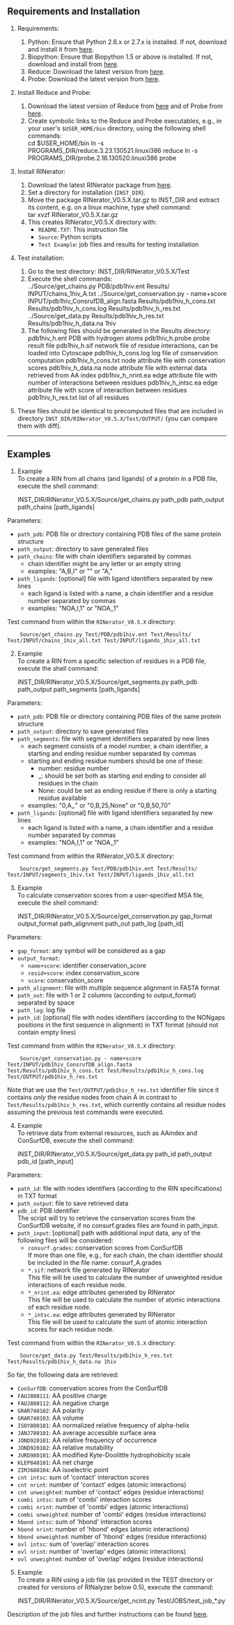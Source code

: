 Requirements and Installation
-----------------------------

1.  Requirements:
	1.  Python: Ensure that Python 2.6.x or 2.7.x is installed. If not, download and install it from [here](https://www.python.org/downloads/).
	2.  Biopython: Ensure that Biopython 1.5 or above is installed. If not, download and install from [here](http://biopython.org/wiki/Download).
	3.  Reduce: Download the latest version from [here](http://kinemage.biochem.duke.edu/software/reduce.php).
	4.  Probe: Download the latest version from [here](http://kinemage.biochem.duke.edu/software/probe.php).
 
2.  Install Reduce and Probe:
	1.  Download the latest version of Reduce from [here](http://kinemage.biochem.duke.edu/software/reduce.php) and of Probe from [here](http://kinemage.biochem.duke.edu/software/probe.php).
	2.  Create symbolic links to the Reduce and Probe executables, e.g., in your user's `$USER_HOME/bin` directory, using the following shell commands:    
	    	cd $USER_HOME/bin
	    	ln -s PROGRAMS_DIR/reduce.3.23.130521.linuxi386 reduce
	    	ln -s PROGRAMS_DIR/probe.2.16.130520.linuxi386 probe
    	
3.  Install RINerator:
	1.  Download the latest RINerator package from [here](../rinerator/RINerator_V0.5.1.tar.gz).
	2.  Set a directory for installation (`INST_DIR`).
	3.  Move the package RINerator_V0.5.X.tar.gz to INST_DIR and extract its content, e.g. on a linux machine, type shell command:	    
		tar xvzf RINerator_V0.5.X.tar.gz
	4.  This creates RINerator_V0.5.X directory with:
		*   `README.TXT`: This instruction file
		*   `Source`: Python scripts
		*   `Test Example`: job files and results for testing installation
 
4.  Test installation:
	1.  Go to the test directory: INST_DIR/RINerator_V0.5.X/Test
	2.  Execute the shell commands:	    
	    	../Source/get_chains.py PDB/pdb1hiv.ent Results/ INPUT/chains_1hiv_A.txt
	    	../Source/get_conservation.py - name+score INPUT/pdb1hiv_ConsrufDB_align.fasta Results/pdb1hiv_h_cons.txt Results/pdb1hiv_h_cons.log Results/pdb1hiv_h_res.txt
	    	../Source/get_data.py Results/pdb1hiv_h_res.txt Results/pdb1hiv_h_data.na 1hiv
	3.  The following files should be generated in the Results directory:	    
	    	pdb1hiv_h.ent            PDB with hydrogen atoms
	    	pdb1hiv_h.probe          probe result file 
	    	pdb1hiv_h.sif            network file of residue interactions, can be loaded into Cytoscape
	    	pdb1hiv_h_cons.log       log file of conservation computation
	    	pdb1hiv_h_cons.txt       node attribute file with conservation scores
	    	pdb1hiv_h_data.na        node attribute file with external data retrieved from AA index
	    	pdb1hiv_h_nrint.ea       edge attribute file with number of interactions between residues
	    	pdb1hiv_h_intsc.ea       edge attribute file with score of interaction between residues
	    	pdb1hiv_h_res.txt        list of all residues

4.  These files should be identical to precomputed files that are included in directory `INST_DIR/RINerator_V0.5.X/Test/OUTPUT/` (you can compare them with diff).
  

* * *

Examples
--------

1.  Example  
To create a RIN from all chains (and ligands) of a protein in a PDB file, execute the shell command:  
    
	INST_DIR/RINerator_V0.5.X/Source/get_chains.py path_pdb path_output path_chains [path_ligands]
    
Parameters:  
*   `path_pdb`: PDB file or directory containing PDB files of the same protein structure
*   `path_output`: directory to save generated files
*   `path_chains`: file with chain identifiers separated by commas
    *   chain identifier might be any letter or an empty string
    *   examples: "A,B,I" or "" or "A,"
*   `path_ligands`: [optional] file with ligand identifiers separated by new lines
    *   each ligand is listed with a name, a chain identifier and a residue number separated by commas
    *   examples: "NOA,I,1" or "NOA,,1"
    
Test command from within the `RINerator_V0.5.X` directory:  
    
    	Source/get_chains.py Test/PDB/pdb1hiv.ent Test/Results/ Test/INPUT/chains_1hiv_all.txt Test/INPUT/ligands_1hiv_all.txt 
      
2.  Example  
To create a RIN from a specific selection of residues in a PDB file, execute the shell command:  
    
	INST_DIR/RINerator_V0.5.X/Source/get_segments.py path_pdb path_output path_segments [path_ligands]
    
Parameters:  
*   `path_pdb`: PDB file or directory containing PDB files of the same protein structure
*   `path_output`: directory to save generated files
*   `path_segments`: file with segment identifiers separated by new lines
    *   each segment consists of a model number, a chain identifier, a starting and ending residue number separated by commas
    *   starting and ending residue numbers should be one of these:
        *  number: residue number
        *  _: should be set both as starting and ending to consider all residues in the chain
        *  None: could be set as ending residue if there is only a starting residue available
    *   examples: "0,A,_,_" or "0,B,25,None" or "0,B,50,70"
*   `path_ligands`: [optional] file with ligand identifiers separated by new lines
    *   each ligand is listed with a name, a chain identifier and a residue number separated by commas
    *   examples: "NOA,I,1" or "NOA,,1"
    
      
Test command from within the RINerator_V0.5.X directory:  
    
    	Source/get_segments.py Test/PDB/pdb1hiv.ent Test/Results/ Test/INPUT/segments_1hiv.txt Test/INPUT/ligands_1hiv_all.txt
    
3.  Example  
To calculate conservation scores from a user-specified MSA file, execute the shell command:  

	INST_DIR/RINerator_V0.5.X/Source/get_conservation.py gap_format output_format path_alignment path_out path_log [path_id]

Parameters:  
*   `gap_format`: any symbol will be considered as a gap
*   `output_format`:
	*   `name+score`: identifier conservation_score
	*   `resid+score`: index conservation_score
	*   `score`: conservation_score
*   `path_alignment`: file with multiple sequence alignment in FASTA format
*   `path_out`: file with 1 or 2 columns (according to output_format) separated by space
*   `path_log`: log file
*   `path_id`: [optional] file with nodes identifiers (according to the NONgaps positions in the first sequence in alignment) in TXT format (should not contain empty lines)

Test command from within the `RINerator_V0.5.X` directory:  
    
    	Source/get_conservation.py - name+score Test/INPUT/pdb1hiv_ConsrufDB_align.fasta Test/Results/pdb1hiv_h_cons.txt Test/Results/pdb1hiv_h_cons.log Test/OUTPUT/pdb1hiv_h_res.txt
    
Note that we use the `Test/OUTPUT/pdb1hiv_h_res.txt` identifier file since it contains *only* the residue nodes from chain A in contrast to `Test/Results/pdb1hiv_h_res.txt`, which currently contains all residue nodes assuming the previous test commands were executed.
  
4.  Example  
To retrieve data from external resources, such as AAindex and ConSurfDB, execute the shell command:  

	INST_DIR/RINerator_V0.5.X/Source/get_data.py path_id path_output pdb_id [path_input]

Parameters:  
*   `path_id`: file with nodes identifiers (according to the RIN specifications) in TXT format
*   `path_output`: file to save retrieved data
*   `pdb_id`: PDB identifier  
    The script will try to retrieve the conservation scores from the ConSurfDB website, if no consurf.grades files are found in path_input.
*   `path_input`: [optional] path with additional input data, any of the following files will be considered:
	*   `consurf.grades`: conservation scores from ConSurfDB  
	    If more than one file, e.g., for each chain, the chain identifier should be included in the file name: consurf_A.grades
	*   `*.sif`: network file generated by RINerator  
	    This file will be used to calculate the number of unweighted residue interactions of each residue node.
	*   `*_nrint.ea`: edge attributes generated by RINerator  
	    This file will be used to calculate the number of atomic interactions of each residue node.
	*   `*_intsc.ea`: edge attributes generated by RINerator  
	    This file will be used to calculate the sum of atomic interaction scores for each residue node.

Test command from within the `RINerator_V0.5.X` directory:  
    
    	Source/get_data.py Test/Results/pdb1hiv_h_res.txt Test/Results/pdb1hiv_h_data.na 1hiv
    
So far, the following data are retrieved:
*   `ConSurfDB`: conservation scores from the ConSurfDB
*   `FAUJ880111`: AA positive charge
*   `FAUJ880112`: AA negative charge
*   `GRAR740102`: AA polarity
*   `GRAR740103`: AA volume
*   `ISOY800101`: AA normalized relative frequency of alpha-helix
*   `JANJ780101`: AA average accessible surface area
*   `JOND920101`: AA relative frequency of occurrence
*   `JOND920102`: AA relative mutability
*   `JURD980101`: AA modified Kyte-Doolittle hydrophobicity scale
*   `KLEP840101`: AA net charge
*   `ZIMJ680104`: AA isoelectric point
*   `cnt intsc`: sum of 'contact' interaction scores
*   `cnt nrint`: number of 'contact' edges (atomic interactions)
*   `cnt unweighted`: number of 'contact' edges (residue interactions)
*   `combi intsc`: sum of 'combi' interaction scores
*   `combi nrint`: number of 'combi' edges (atomic interactions)
*   `combi unweighted`: number of 'combi' edges (residue interactions)
*   `hbond intsc`: sum of 'hbond' interaction scores
*   `hbond nrint`: number of 'hbond' edges (atomic interactions)
*   `hbond unweighted`: number of 'hbond' edges (residue interactions)
*   `ovl intsc`: sum of 'overlap' interaction scores
*   `ovl nrint`: number of 'overlap' edges (atomic interactions)
*   `ovl unweighted`: number of 'overlap' edges (residue interactions)
  
  
5.  Example  
To create a RIN using a job file (as provided in the TEST directory or created for versions of RINalyzer below 0.5), execute the command:

	INST_DIR/RINerator_V0.5.X/Source/get_ncint.py Test/JOBS/test_job_*.py

Description of the job files and further instructions can be found [here](../rinerator/README_V0.5.1.TXT).

